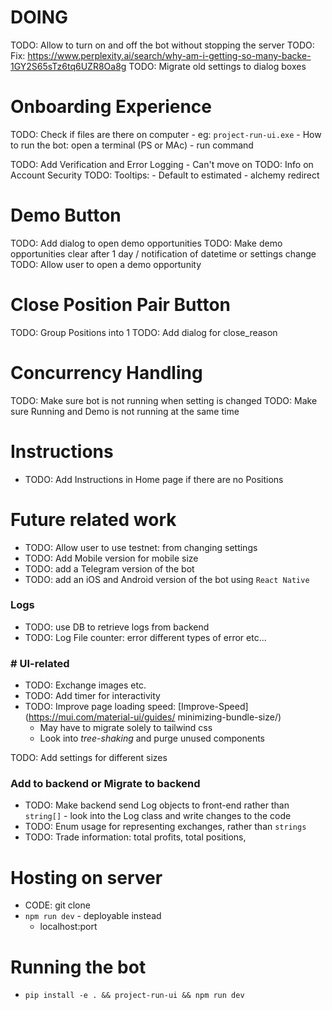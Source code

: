 # DOING
TODO: Allow to turn on and off the bot without stopping the server
TODO: Fix: https://www.perplexity.ai/search/why-am-i-getting-so-many-backe-1GY2S65sTz6tq6UZR8Oa8g
TODO: Migrate old settings to dialog boxes

# Onboarding Experience
TODO: Check if files are there on computer
    - eg: `project-run-ui.exe`
    - How to run the bot: open a terminal (PS or MAc)
    - run command

TODO: Add Verification and Error Logging
    - Can't move on 
TODO: Info on Account Security
TODO: Tooltips:
    - Default to estimated
    - alchemy redirect

# Demo Button
TODO: Add dialog to open demo opportunities
TODO: Make demo opportunities clear after 1 day / notification of datetime or settings change
TODO: Allow user to open a demo opportunity

# Close Position Pair Button
TODO: Group Positions into 1
TODO: Add dialog for close_reason

# Concurrency Handling
TODO: Make sure bot is not running when setting is changed
TODO: Make sure Running and Demo is not running at the same time

# Instructions
- TODO: Add Instructions in Home page if there are no Positions


# Future related work
- TODO: Allow user to use testnet: from changing settings
- TODO: Add Mobile version for mobile size
- TODO: add a Telegram version of the bot
- TODO: add an iOS and Android version of the bot using `React Native`

### Logs
- TODO: use DB to retrieve logs from backend
- TODO: Log File counter: error different types of error etc...

### # UI-related
- TODO: Exchange images etc.
- TODO: Add timer for interactivity
- TODO: Improve page loading speed: [Improve-Speed](https://mui.com/material-ui/guides/
minimizing-bundle-size/)
    - May have to migrate solely to tailwind css
    - Look into _tree-shaking_ and purge unused components

TODO: Add settings for different sizes

### Add to backend or Migrate to backend
- TODO: Make backend send Log objects to front-end rather than `string[]` - look into the Log class and write changes to the code
- TODO: Enum usage for representing exchanges, rather than `strings`
- TODO: Trade information: total profits, total positions, 


# Hosting on server
- CODE: git clone
- `npm run dev` - deployable instead
    - localhost:port

# Running the bot
- `pip install -e . && project-run-ui && npm run dev`

